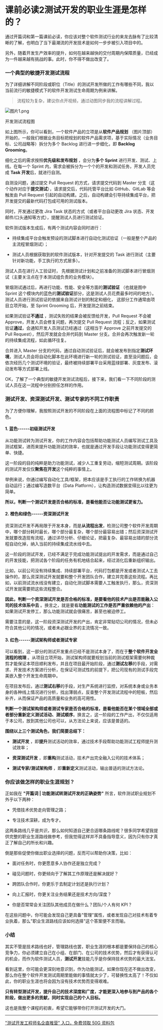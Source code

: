 # 课前必读2测试开发的职业生涯是怎样的？

通过开篇词和第一篇课前必读，你应该对整个软件测试行业的来龙去脉有了比较清晰的了解，也明白了当下最潮流的开发技术是如何一步步被引入项目中的。

另外，随着开发生产效率的提升，如何在越来越快的交付周期内保障质量，已经成为一件越来越有挑战的事。此时，你不得不做出改变了。

### 一个典型的敏捷开发测试流程

为了详细讲解不同阶段或职位（Title）的测试开发所做的工作有哪些不同，我以当前流行的敏捷模式下的软件开发测试生命周期为例来讲解。
> 流程较为复杂，建议你点开视频，通过动图同步我的流程讲解过程。


<Image alt="图片1.png" src="https://s0.lgstatic.com/i/image/M00/4D/57/CgqCHl9Z5q6ACiZGAAJyO_8p-F4315.png"/> 
  
开发测试流程图

如上图所示，你可以看到，一个软件产品的立项是从**软件产品规划** （图片顶部）开始的，一般我们根据业务目标把规划的软件产品需求项，基于实际情况（业务目标、公司战略等）拆分为多个 Backlog 进行进一步细化，即 **Backlog Grooming**。

细化之后的需求按照**优先级和发布规划** ，会分为**多个 Sprint** 进行开发、测试、上线。在每一个 Sprint 内，需求会被拆分为一个个的开发和测试任务，开发人员完成 **Task 开发**后，就进行自测。

自测没问题，通过提交 Pull Request 的方式，请求提交代码到 Master 分支（这个动作对应于**提交测试**），请求提交后，代码托管平台比如 GitHub、GitLab 等会触发由 Pull Request 引起的自动构建。之后，自动构建会引导持续集成平台，把开发提交的最新代码打包成可用的测试版本。

同时，开发通过更改 Jira Task 状态的方式（或者平台自动更改 Jira 状态、开发邮件/口头通知等方式），提醒测试人员进行测试验证。

软件测试版本生成后，有两个测试内容会同时进行：

* 持续集成平台会触发预设的测试脚本进行自动化测试验证（一般是整个产品的主流程冒烟测试）；

* 测试人员根据获取到的软件测试版本，针对开发提交的 Task 进行测试（主要针对新功能，手工执行的方式居多）。

测试人员在进行人工验证时， 先根据测试计划和之前准备的测试脚本进行冒烟测试（主要关注点在于本测试组负责的业务模块）。

冒烟测试通过后，再进行功能、性能、安全等方面的**测试验证** （也就是图中 Sprint 这个模块内的蓝色的**测试验证**部分，这是测试人员花费最多时间的地方）。测试人员进行测试验证的依据来自测试计划的制定和细化， 这部分工作通常由项目立项开始，至 Sprint Grooming 后，开发提测之前结束。

如果测试验证**不通过** ，测试失败的结果会被反馈给开发，Pull Request 不会被 Approve，开发人员会修复问题，再次提交 Pull Request 流程；反之，如果测试验证**通过**，会通知开发人员测试已经通过（这相当于 Approve 之前开发提交的 Pull Request），然后开发就会合并代码到 Master 分支。合并会再次触发新一轮的持续集成流程，如此循环往复。

合并进入 Master 分支的代码，通过自动测试验证后，就会被发布到指定**测试环境**，测试人员会将自动化脚本在此环境进行新一轮的测试验证，直至没问题后，会依次经历几个测试环境的验证，最终被持续部署平台采用蓝绿部署、灰度发布、滚动发布等方式部署上线。

OK，了解了一个典型的敏捷开发测试流程后，接下来，我们看一下不同阶段的测试人员在这一流程中分别担任怎样的作用。

### 测试开发、资深测试开发、测试专家的不同工作职责

为了方便你理解，我按照测试开发的不同阶段在上面的流程图中标记了不同的颜色。

#### 1. 蓝色------初级测试开发

从功能测试转为测试开发，你的工作内容会包括帮助功能测试人员编写测试工具及测试框架，进而来提升功能测试的效率，也就是通过开发手段让功能测试变得更简单、快捷。

这一阶段的目的纯粹是助力功能测试，减少人工重复劳动，缩短测试周期。该阶段的测试开发仅仅**聚焦在开发**这个纯粹的事情上。

举例来说，你通过编写自动化工具/框架，把本应该是手工执行的工作转换为机器自动运行；通过编写造数平台（Data Platform），让构造测试数据变得比以往更为简单。

**所以，判断一个测试开发是否合格的标准，是看他能否让功能测试更省力。**

#### 2. 橙色和绿色------资深测试开发

资深测试开发不再局限于开发本身，而是**从流程出发**，检测公司整个软件开发周期中，哪个部分耗时最长，哪个部分最复杂，哪个部分最容易出错；然后资深测试开发就要改造现有流程，通过详尽分析、仔细论证，把最复杂、最容易出错的部分流程自动化掉，纳入当前的持续集成流水线中去。

这一阶段的测试开发，已经不满足于完成功能测试提出的开发需求，而是通过自己的开发技能，把测试各个阶段的任务有机地结合起来，经过消化后重新组织输出。

比如，以前公司没有持续集成、持续部署平台，代码打包都是开发或者测试人工去操作的，那么资深测试开发就要和整个开发团队合作，建立并完善这些流程。再比如，以前测试流水线没有建立，自动化测试脚本需要人工触发执行，那么，资深测试开发就需要把这些流程整合。

**因此，判断一个资深测试开发是否合格的标准，是要看他的技术产出是否能融入公司的技术体系中去** 。换言之，就是要看**功能测试的工作是否严重依赖他的产出**：如果测试开发停工，那么功能测试就会很痛苦，甚至也被迫停工。

需要注意的是，这一阶段资深测试开发的产出，肯定非常贴切公司的情况，但未必符合其他公司的情况，或者未必跟业界的主流情况一致。

#### 3. 红色------测试架构师或者测试专家

可以看到，这一部分的测试开发重点已经不是测试本身了，而在于**整个软件开发全流程的梳理** 。从项目立项开始，测试架构师就要规划当前的测试框架需要何种裁剪才能保证本项目顺利发布，并且在项目最开始阶段，通过**测试左移**的手段，对需求、开发技术方案进行分析，在保证可测试性的前提下，把公司现有的测试手段完美嵌入整个开发生命周期中。

在项目发布后，通过**测试右移**的手段，对生产系统进行监控，对系统本身或业务本身的各种线上情况进行分析，找出薄弱点，反查整个开发测试流程中的短板，然后补齐，从而保证产品的高质量和业务的高可用性。

**判断一个测试架构师或者测试专家是否合格的标准，是看他能否在某个领域全部或者部分重新定义测试活动、测试顺序**。换言之，这一阶段的工作产出，不仅仅适用于本公司，放到其他公司也可以，从方法论上来说，应该是普适的。

**围绕以上三个测试角色，我们简要总结下：**

* **测试开发** ，即**提升**测试活动的效率，通过技术手段帮助功能测试工程师提升测试效率；

* **资深测试开发** ，即**重构**测试活动，技术产出完全融入公司的技术体系；

* **测试专家/测试架构师** ，即**重新定义**测试活动，输出普适的测试方法论。

### 你应该做怎样的职业生涯规划？

正如我在 **"开篇词 \| 功能测试转测试开发的正确姿势"** 所言，软件测试职业规划不外乎以下两种：

* 凭借技术优势走向管理之路；

* 专注技术深耕，成为专才。

这两条路线几乎是共识，那么如何知道自己更合适哪条路线呢？很多同学希望我提供完整的职业生涯路线做参考，但我觉得这样并不具备指导意义，因为只有你才真正了解自己的所长和兴趣。

倒是那些促使你做出职业选择的问题，反而可以帮助你决策，比如：

* 面对任务时，你更愿意多人协作还是独立完成？

* 碰见问题时，你更倾向于了解其工作原理还是解决就好？

* 跨团队合作时，你更乐于去制定计划还是执行计划？

* 向上汇报时，你更关注业务结果还是技术方向/深度？

* 你是否常常会关注团队其他成员在做什么？团队/个人有何 KPI？

在这些问题中，你可能会发现自己更具备"管理"属性，或者发现自己对技术有着专业执着，那么"职业生涯路线应该如何选择"这个答案便不言而喻。

### 小结

其实不管是技术路线也好，管理路线也罢，职业生涯的根本都是要保持自己的核心竞争力，你必须建立自己在小组、在部门、在公司的技术优势，然后才有获得认可的机会，而作为软件测试人员，**测试开发**技能几乎是你保持技术优势的最大法宝。

看到这里，你可能会更深刻地意识到，作为功能测试，如果你现在还不做出改变，那么你在整个软件开发测试周期里能做的事情就太少了，可替换性太高了！不仅如此，你的职业生涯也将会因为没有技术优势而变得艰难。

**只有转型测试开发，提升自己的技术深度和广度，才能更深入地参与到产品的各个阶段，做出更多的贡献，同时实现自己的个人目标。**

这也是我整个课程的初衷，希望它能够带你打开测试开发的大门。

*** ** * ** ***

["测试开发工程师名企直推营" 入口，免费领取 50G 资料包](https://shenceyun.lagou.com/t/eka)

